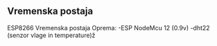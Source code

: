 ## Vremenska postaja 
ESP8266 Vremenska postaja
Oprema:
-ESP NodeMcu 12 (0.9v)
-dht22 (senzor vlage in temperature)ž
